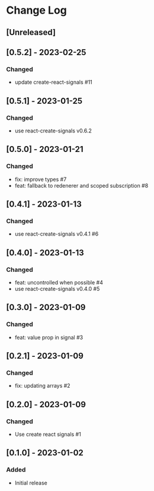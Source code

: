 # Change Log

## [Unreleased]

## [0.5.2] - 2023-02-25
### Changed
- update create-react-signals #11

## [0.5.1] - 2023-01-25
### Changed
- use react-create-signals v0.6.2

## [0.5.0] - 2023-01-21
### Changed
- fix: improve types #7
- feat: fallback to redenerer and scoped subscription #8

## [0.4.1] - 2023-01-13
### Changed
- use react-create-signals v0.4.1 #6

## [0.4.0] - 2023-01-13
### Changed
- feat: uncontrolled when possible #4
- use react-create-signals v0.4.0 #5

## [0.3.0] - 2023-01-09
### Changed
- feat: value prop in signal #3

## [0.2.1] - 2023-01-09
### Changed
- fix: updating arrays #2

## [0.2.0] - 2023-01-09
### Changed
- Use create react signals #1

## [0.1.0] - 2023-01-02
### Added
- Initial release
